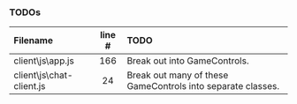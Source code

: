 ### TODOs
| Filename | line # | TODO
|:------|:------:|:------
| client\js\app.js | 166 | Break out into GameControls.
| client\js\chat-client.js | 24 | Break out many of these GameControls into separate classes.